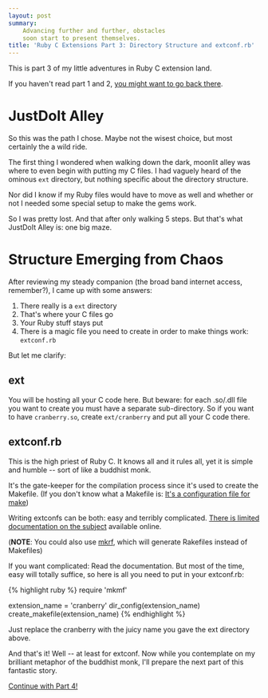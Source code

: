 ```yaml
---
layout: post
summary:
    Advancing further and further, obstacles
    soon start to present themselves.
title: 'Ruby C Extensions Part 3: Directory Structure and extconf.rb'
---
```


This is part 3 of my little adventures
in Ruby C extension land.

If you haven't read part 1 and 2,
[you might want to go back there][part1].


# JustDoIt Alley #

So this was the path I chose. Maybe not the wisest
choice, but most certainly the a wild ride.

The first thing I wondered when walking down the
dark, moonlit alley was where to even begin with
putting my C files. I had vaguely heard of the
ominous ` ext ` directory, but nothing specific
about the directory structure.

Nor did I know if my Ruby files would have to
move as well and whether or not I needed some
special setup to make the gems work.

So I was pretty lost. And that after only
walking 5 steps. But that's what JustDoIt Alley
is: one big maze.


# Structure Emerging from Chaos #

After reviewing my steady companion (the broad
band internet access, remember?), I came up
with some answers:

1.  There really is a ` ext ` directory
2.  That's where your C files go
3.  Your Ruby stuff stays put
4.  There is a magic file you need to create
    in order to make things work: ` extconf.rb `

But let me clarify:


## ext ##

You will be hosting all your C code here. But
beware: for each .so/.dll file you want to create
you must have a separate sub-directory. So if
you want to have ` cranberry.so `, create
` ext/cranberry ` and put all your C code there.


## extconf.rb ##

This is the high priest of Ruby C. It knows all
and it rules all, yet it is simple and humble --
sort of like a buddhist monk.

It's the gate-keeper for the compilation process
since it's used to create the Makefile. (If you
don't know what a Makefile is:
[It's a configuration file for make][makefile])

Writing extconfs can be both: easy and terribly
complicated.
[There is limited][extconf]
[documentation on the subject][mkmf]
available online.

(**NOTE**: You could also use [mkrf][], which
will generate Rakefiles instead of Makefiles)

If you want complicated: Read the documentation.
But most of the time, easy will totally suffice,
so here is all you need to put in your extconf.rb:

{% highlight ruby %}
require 'mkmf'

extension_name = 'cranberry'
dir_config(extension_name)
create_makefile(extension_name)
{% endhighlight %}

Just replace the cranberry with the juicy name
you gave the ext directory above.

And that's it! Well -- at least for extconf.
Now while you contemplate on my brilliant
metaphor of the buddhist monk, I'll prepare
the next part of this fantastic story.


[Continue with Part 4!][part4]


[part1]:        ../../18/ruby-c-extension                                                                                                       "Part 1 of this series"
[part4]:        ../../22/ruby-c-extension-4                                                                                                     "Part 4 of this series"
[makefile]:     http://en.wikipedia.org/wiki/Makefile#Makefile_structure                                                                        "An explanation of what make is"
[extconf]:      http://www.linuxtopia.org/online_books/programming_books/ruby_tutorial/Extending_Ruby_Creating_a_Makefile_with_extconf.rb.html  "Small extconf tutorial"
[mkmf]:         http://www.ruby-doc.org/stdlib/libdoc/mkmf/rdoc/index.html                                                                      "RDoc for extconf"
[mkrf]:         http://glu.ttono.us/articles/2006/06/28/mkrf-0-1-0-released                                                                     "A quick mkrf example"

